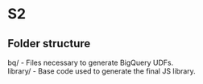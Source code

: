# S2

## Folder structure

bq/      - Files necessary to generate BigQuery UDFs.  
library/ - Base code used to generate the final JS library.
